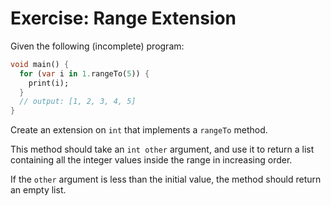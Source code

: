 # Exercise: Range Extension

Given the following (incomplete) program:

```dart
void main() {
  for (var i in 1.rangeTo(5)) {
    print(i);
  }
  // output: [1, 2, 3, 4, 5]
}
```

Create an extension on `int` that implements a `rangeTo` method.

This method should take an `int other` argument, and use it to return a list containing all the integer values inside the range in increasing order.

If the `other` argument is less than the initial value, the method should return an empty list.
